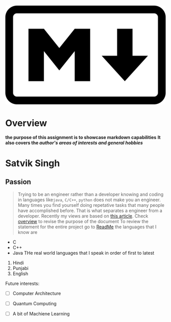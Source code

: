 ![Markdown](Markdown-mark.svg.png)
# Overview
**the purpose of this assignment is to showcase markdown capabilities**
**It also covers the _author's areas of interests and general hobbies_**
# Satvik Singh
## Passion
> Trying to be an engineer rather than a developer
knowing and coding in languages like`java`, `C/C++`, `python` does not make you an engineer. Many times you find yourself doing repetative tasks that many people have accomplished before. That is what separates a engineer from a developer. 
Recently my views are based on [this article](https://www.theatlantic.com/technology/archive/2015/11/programmers-should-not-call-themselves-engineers/414271/). 
Check [overview](#overview) to revise the purpose of the document
To review the statement for the entire project go to [ReadMe](README.md)
the languages that I know are
- C
- C++
- Java
THe real world languages that I speak in order of first to latest
1. Hindi
2. Punjabi
3. English

Future interests:
-  [ ] Computer Architecture
-  [ ] Quantum Computing
-  [ ] A bit of Machiene Learning

 
